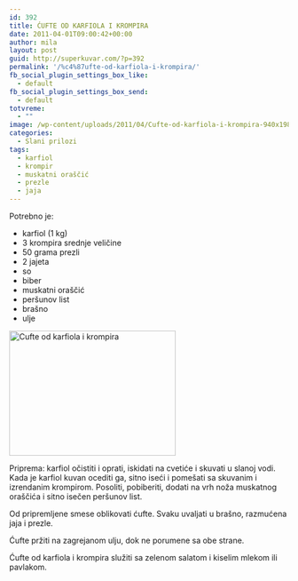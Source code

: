 ```yaml
---
id: 392
title: ĆUFTE OD KARFIOLA I KROMPIRA
date: 2011-04-01T09:00:42+00:00
author: mila
layout: post
guid: http://superkuvar.com/?p=392
permalink: '/%c4%87ufte-od-karfiola-i-krompira/'
fb_social_plugin_settings_box_like:
  - default
fb_social_plugin_settings_box_send:
  - default
totvreme:
  - ""
image: /wp-content/uploads/2011/04/Cufte-od-karfiola-i-krompira-940x198.jpg
categories:
  - Slani prilozi
tags:
  - karfiol
  - krompir
  - muskatni oraščić
  - prezle
  - jaja
---
```

Potrebno je:

  * karfiol (1 kg)
  * 3 krompira srednje veličine
  * 50 grama prezli
  * 2 jajeta
  * so
  * biber
  * muskatni oraščić
  * peršunov list
  * brašno
  * ulje

[<img class="alignnone size-medium wp-image-6250" src="//superkuvar.com/wp-content/uploads/2011/04/Cufte-od-karfiola-i-krompira-300x225.jpg" alt="Cufte od karfiola i krompira" width="300" height="225" />](//superkuvar.com/wp-content/uploads/2011/04/Cufte-od-karfiola-i-krompira.jpg)

Priprema: karfiol očistiti i oprati, iskidati na cvetiće i skuvati u slanoj vodi. Kada je karfiol kuvan ocediti ga, sitno iseći i pomešati sa skuvanim i izrendanim krompirom. Posoliti, pobiberiti, dodati na vrh noža muskatnog oraščića i sitno isečen peršunov list.

Od pripremljene smese oblikovati ćufte. Svaku uvaljati u brašno, razmućena jaja i prezle.

Ćufte pržiti na zagrejanom ulju, dok ne porumene sa obe strane.

Ćufte od karfiola i krompira služiti sa zelenom salatom i kiselim mlekom ili pavlakom.